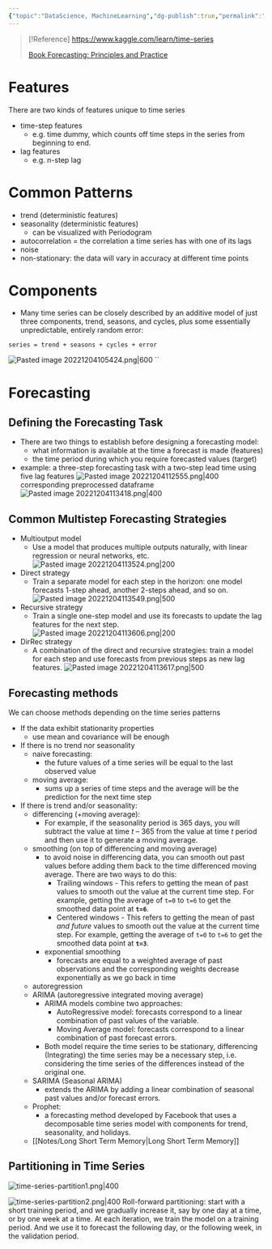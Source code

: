 ```yaml
---
{"topic":"DataScience, MachineLearning","dg-publish":true,"permalink":"/Notes/Time Series/","dgPassFrontmatter":true,"noteIcon":""}
---
```


> [!Reference]
> https://www.kaggle.com/learn/time-series
> 
> [Book Forecasting: Principles and Practice](https://otexts.com/fpp2/)

# Features
There are two kinds of features unique to time series
- time-step features
	- e.g. time dummy, which counts off time steps in the series from beginning to end.
- lag features
	- e.g. n-step lag
# Common Patterns
- trend (deterministic features)
- seasonality (deterministic features)
	- can be visualized with Periodogram
- autocorrelation = the correlation a time series has with one of its lags
- noise
- non-stationary: the data will vary in accuracy at different time points
# Components
- Many time series can be closely described by an additive model of just three components, trend, seasons, and cycles, plus some essentially unpredictable, entirely random error:
```
series = trend + seasons + cycles + error
```
![Pasted image 20221204105424.png|600](/img/user/_assets/images/Pasted%20image%2020221204105424.png)
``
# Forecasting
## Defining the Forecasting Task
- There are two things to establish before designing a forecasting model:
	- what information is available at the time a forecast is made (features)
	- the time period during which you require forecasted values (target)
- example: a three-step forecasting task with a two-step lead time using five lag features
![Pasted image 20221204112555.png|400](/img/user/_assets/images/Pasted%20image%2020221204112555.png)
corresponding preprocessed dataframe
![Pasted image 20221204113418.png|400](/img/user/_assets/images/Pasted%20image%2020221204113418.png)
## Common Multistep Forecasting Strategies
- Multioutput model
	- Use a model that produces multiple outputs naturally, with linear regression or neural networks, etc.
 ![Pasted image 20221204113524.png|200](/img/user/_assets/images/Pasted%20image%2020221204113524.png)
- Direct strategy
	- Train a separate model for each step in the horizon: one model forecasts 1-step ahead, another 2-steps ahead, and so on.
	![Pasted image 20221204113549.png|500](/img/user/_assets/images/Pasted%20image%2020221204113549.png)
- Recursive strategy
	- Train a single one-step model and use its forecasts to update the lag features for the next step.
![Pasted image 20221204113606.png|200](/img/user/_assets/images/Pasted%20image%2020221204113606.png)
- DirRec strategy
	- A combination of the direct and recursive strategies: train a model for each step and use forecasts from previous steps as new lag features.
![Pasted image 20221204113617.png|500](/img/user/_assets/images/Pasted%20image%2020221204113617.png)


## Forecasting methods
We can choose methods depending on the time series patterns
- If the data exhibit stationarity properties
	- use mean and covariance will be enough
- If there is no trend nor seasonality
	- naive forecasting: 
		- the future values of a time series will be equal to the last observed value
	- moving average: 
		- sums up a series of time steps and the average will be the prediction for the next time step
- If there is trend and/or seasonality:
	- differencing (+moving average):
		- For example, if the seasonality period is 365 days, you will subtract the value at time _t_ – 365 from the value at time _t_ period and then use it to generate a moving average.
	 - smoothing (on top of differencing and moving average)
		 - to avoid noise in differencing data, you can smooth out past values before adding them back to the time differenced moving average. There are two ways to do this:
			 - Trailing windows - This refers to getting the mean of past values to smooth out the value at the current time step. For example, getting the average of `t=0` to `t=6` to get the smoothed data point at **`t=6`**.
			 - Centered windows - This refers to getting the mean of past _and future_ values to smooth out the value at the current time step. For example, getting the average of `t=0` to `t=6` to get the smoothed data point at **`t=3`**.
		- exponential smoothing
			- forecasts are equal to a weighted average of past observations and the corresponding weights decrease exponentially as we go back in time
	- autoregression
	- ARIMA (autoregressive integrated moving average)
		- ARIMA models combine two approaches:
			- AutoRegressive model: forecasts correspond to a linear combination of past values of the variable. 
			- Moving Average model: forecasts correspond to a linear combination of past forecast errors.
		- Both model require the time series to be stationary, differencing (Integrating) the time series may be a necessary step, i.e. considering the time series of the differences instead of the original one.
	- SARIMA (Seasonal ARIMA) 
		- extends the ARIMA by adding a linear combination of seasonal past values and/or forecast errors.
	- Prophet: 
		- a forecasting method developed by Facebook that uses a decomposable time series model with components for trend, seasonality, and holidays.
	- [[Notes/Long Short Term Memory\|Long Short Term Memory]]

## Partitioning in Time Series
![time-series-partition1.png|400](/img/user/_assets/images/time-series-partition1.png)

![time-series-partition2.png|400](/img/user/_assets/images/time-series-partition2.png)
Roll-forward partitioning: start with a short training period, and we gradually increase it, say by one day at a time, or by one week at a time. At each iteration, we train the model on a training period. And we use it to forecast the following day, or the following week, in the validation period.